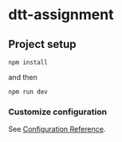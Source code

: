 # dtt-assignment

## Project setup
```
npm install
```
and then 
```
npm run dev 
```



### Customize configuration
See [Configuration Reference](https://cli.vuejs.org/config/).
